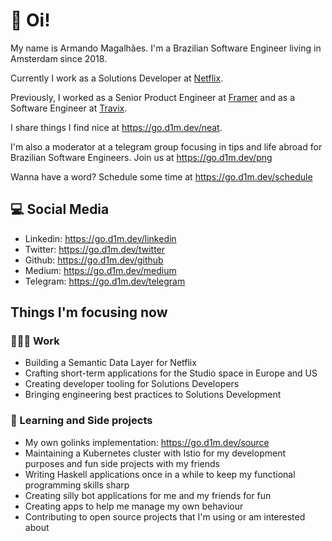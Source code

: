 # :wave: Oi!

My name is Armando Magalhães. I'm a Brazilian Software Engineer living in Amsterdam since 2018.

Currently I work as a Solutions Developer at [Netflix](https://jobs.netflix.com/teams/).

Previously, I worked as a Senior Product Engineer at [Framer](https://framer.com) and as a Software Engineer at [Travix](https://travix.com).

I share things I find nice at https://go.d1m.dev/neat.

I'm also a moderator at a telegram group focusing in tips and life abroad for Brazilian Software Engineers. Join us at https://go.d1m.dev/png

Wanna have a word? Schedule some time at https://go.d1m.dev/schedule

## 💻 Social Media

 - Linkedin: https://go.d1m.dev/linkedin
 - Twitter: https://go.d1m.dev/twitter
 - Github: https://go.d1m.dev/github
 - Medium: https://go.d1m.dev/medium
 - Telegram: https://go.d1m.dev/telegram

## Things I'm focusing now

### 👨🏽‍💻 Work

 - Building a Semantic Data Layer for Netflix
 - Crafting short-term applications for the Studio space in Europe and US
 - Creating developer tooling for Solutions Developers
 - Bringing engineering best practices to Solutions Development

### 📖  Learning and Side projects

 - My own golinks implementation: https://go.d1m.dev/source
 - Maintaining a Kubernetes cluster with Istio for my development purposes and fun side projects with my friends
 - Writing Haskell applications once in a while to keep my functional programming skills sharp
 - Creating silly bot applications for me and my friends for fun
 - Creating apps to help me manage my own behaviour
 - Contributing to open source projects that I'm using or am interested about
